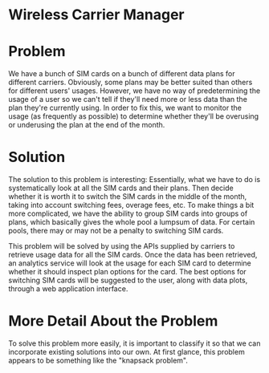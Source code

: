 Wireless Carrier Manager
========================

# Problem #
We have a bunch of SIM cards on a bunch of different data plans for different carriers. Obviously, some plans may be better suited than others for different users' usages. However, we have no way of predetermining the usage of a user so we can't tell if they'll need more or less data than the plan they're currently using. In order to fix this, we want to monitor the usage (as frequently as possible) to determine whether they'll be overusing or underusing the plan at the end of the month.

# Solution #
The solution to this problem is interesting: Essentially, what we have to do is systematically look at all the SIM cards and their plans. Then decide whether it is worth it to switch the SIM cards in the middle of the month, taking into account switching fees, overage fees, etc. To make things a bit more complicated, we have the ability to group SIM cards into groups of plans, which basically gives the whole pool a lumpsum of data. For certain pools, there may or may not be a penalty to switching SIM cards.

This problem will be solved by using the APIs supplied by carriers to retrieve usage data for all the SIM cards. Once the data has been retrieved, an analytics service will look at the usage for each SIM card to determine whether it should inspect plan options for the card. The best options for switching SIM cards will be suggested to the user, along with data plots, through a web application interface.

# More Detail About the Problem #
To solve this problem more easily, it is important to classify it so that we can incorporate existing solutions into our own. At first glance, this problem appears to be something like the "knapsack problem". 
